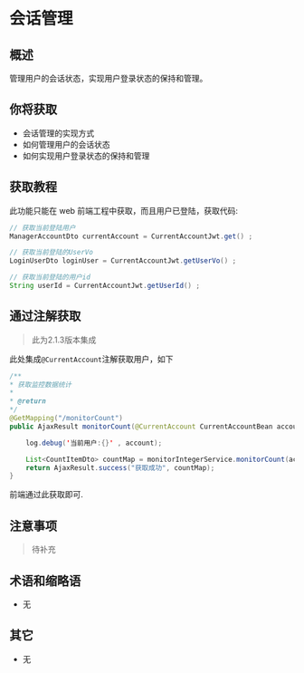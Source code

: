 # 会话管理

## 概述

管理用户的会话状态，实现用户登录状态的保持和管理。

## 你将获取

- 会话管理的实现方式
- 如何管理用户的会话状态
- 如何实现用户登录状态的保持和管理

## 获取教程

此功能只能在 web 前端工程中获取，而且用户已登陆，获取代码:

```java
// 获取当前登陆用户
ManagerAccountDto currentAccount = CurrentAccountJwt.get() ;

// 获取当前登陆的UserVo
LoginUserDto loginUser = CurrentAccountJwt.getUserVo() ;

// 获取当前登陆的用户id
String userId = CurrentAccountJwt.getUserId() ;
```

## 通过注解获取

> 此为2.1.3版本集成

此处集成`@CurrentAccount`注解获取用户，如下

```java
/**
* 获取监控数据统计
*
* @return
*/
@GetMapping("/monitorCount")
public AjaxResult monitorCount(@CurrentAccount CurrentAccountBean account) {

    log.debug('当前用户:{}' , account);

    List<CountItemDto> countMap = monitorIntegerService.monitorCount(account.getId());
    return AjaxResult.success("获取成功", countMap);
}
```

前端通过此获取即可.

## 注意事项

> 待补充

## 术语和缩略语

- 无

## 其它

- 无
